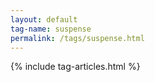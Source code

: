 ```yaml
---
layout: default
tag-name: suspense
permalink: /tags/suspense.html
---
```


{% include tag-articles.html %}
